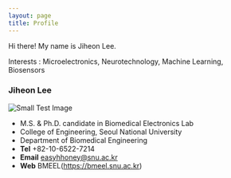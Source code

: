 ```yaml
---
layout: page
title: Profile
---
```


<p class="message">
  Hi there! My name is Jiheon Lee.
  
  Interests : Microelectronics, Neurotechnology, Machine Learning, Biosensors
</p>

### Jiheon Lee

![Small Test Image](https://unsplash.imgix.net/photo-1429371527702-1bfdc0eeea7d)

* M.S. & Ph.D. candidate in Biomedical Electronics Lab
* College of Engineering, Seoul National University
* Department of Biomedical Engineering
* **Tel**  +82-10-6522-7214
* **Email**  easyhhoney@snu.ac.kr
* **Web**  BMEEL(https://bmeel.snu.ac.kr)
